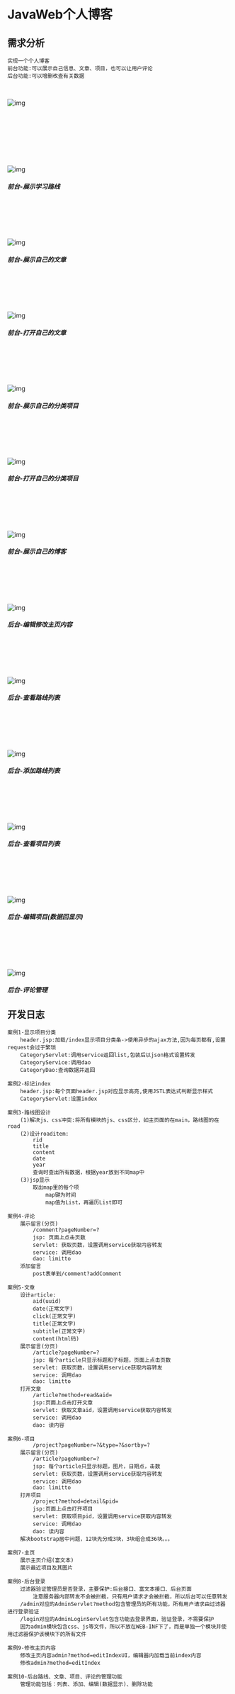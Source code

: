 # JavaWeb个人博客

## 需求分析
```
实现一个个人博客
前台功能:可以展示自己信息、文章、项目，也可以让用户评论
后台功能:可以增删改查有关数据
```
<br>


![img](https://github.com/luguanxing/JavaWeb-Apps/blob/master/02-JavaWeb%E4%B8%AA%E4%BA%BA%E5%8D%9A%E5%AE%A2/pictures/0.jpg?raw=true)
<br><br><br>



<br><br><br><br><br>
![img](https://github.com/luguanxing/JavaWeb-Apps/blob/master/02-JavaWeb%E4%B8%AA%E4%BA%BA%E5%8D%9A%E5%AE%A2/pictures/1.jpg?raw=true)
##### 前台-展示学习路线

<br><br><br><br><br>
![img](https://github.com/luguanxing/JavaWeb-Apps/blob/master/02-JavaWeb%E4%B8%AA%E4%BA%BA%E5%8D%9A%E5%AE%A2/pictures/2.jpg?raw=true)
##### 前台-展示自己的文章

<br><br><br><br><br>
![img](https://github.com/luguanxing/JavaWeb-Apps/blob/master/02-JavaWeb%E4%B8%AA%E4%BA%BA%E5%8D%9A%E5%AE%A2/pictures/3.jpg?raw=true)
##### 前台-打开自己的文章

<br><br><br><br><br>
![img](https://github.com/luguanxing/JavaWeb-Apps/blob/master/02-JavaWeb%E4%B8%AA%E4%BA%BA%E5%8D%9A%E5%AE%A2/pictures/4.jpg?raw=true)
##### 前台-展示自己的分类项目

<br><br><br><br><br>
![img](https://github.com/luguanxing/JavaWeb-Apps/blob/master/02-JavaWeb%E4%B8%AA%E4%BA%BA%E5%8D%9A%E5%AE%A2/pictures/5.jpg?raw=true)
##### 前台-打开自己的分类项目

<br><br><br><br><br>
![img](https://github.com/luguanxing/JavaWeb-Apps/blob/master/02-JavaWeb%E4%B8%AA%E4%BA%BA%E5%8D%9A%E5%AE%A2/pictures/6.jpg?raw=true)
##### 前台-展示自己的博客


<br><br><br><br><br>
![img](https://github.com/luguanxing/JavaWeb-Apps/blob/master/02-JavaWeb%E4%B8%AA%E4%BA%BA%E5%8D%9A%E5%AE%A2/pictures/a.jpg?raw=true)
##### 后台-编辑修改主页内容

<br><br><br><br><br>
![img](https://github.com/luguanxing/JavaWeb-Apps/blob/master/02-JavaWeb%E4%B8%AA%E4%BA%BA%E5%8D%9A%E5%AE%A2/pictures/b.jpg?raw=true)
##### 后台-查看路线列表

<br><br><br><br><br>
![img](https://github.com/luguanxing/JavaWeb-Apps/blob/master/02-JavaWeb%E4%B8%AA%E4%BA%BA%E5%8D%9A%E5%AE%A2/pictures/c.jpg?raw=true)
##### 后台-添加路线列表

<br><br><br><br><br>
![img](https://github.com/luguanxing/JavaWeb-Apps/blob/master/02-JavaWeb%E4%B8%AA%E4%BA%BA%E5%8D%9A%E5%AE%A2/pictures/d.jpg?raw=true)
##### 后台-查看项目列表

<br><br><br><br><br>
![img](https://github.com/luguanxing/JavaWeb-Apps/blob/master/02-JavaWeb%E4%B8%AA%E4%BA%BA%E5%8D%9A%E5%AE%A2/pictures/e.jpg?raw=true)
##### 后台-编辑项目(数据回显示)

<br><br><br><br><br>
![img](https://github.com/luguanxing/JavaWeb-Apps/blob/master/02-JavaWeb%E4%B8%AA%E4%BA%BA%E5%8D%9A%E5%AE%A2/pictures/f.jpg?raw=true)
##### 后台-评论管理


## 开发日志
```
案例1-显示项目分类
	header.jsp:加载/index显示项目分类条->使用异步的ajax方法,因为每页都有,设置request会过于繁琐
	CategoryServlet:调用service返回list,包装后以json格式设置转发
	CategoryService:调用dao
	CategoryDao:查询数据并返回

案例2-标记index
	header.jsp:每个页面header.jsp对应显示高亮,使用JSTL表达式判断显示样式
	CategoryServlet:设置index

案例3-路线图设计
	(1)解决js、css冲突:将所有模块的js、css区分，如主页面的在main，路线图的在road
	(2)设计roaditem:
		rid
		title
		content
		date
		year
		查询时查出所有数据，根据year放到不同map中
	(3)jsp显示
		取出map里的每个项
			map键为时间
			map值为List，再遍历List即可
			
案例4-评论
	展示留言(分页)
		/comment?pageNumber=?
		jsp: 页面上点击页数
		servlet: 获取页数，设置调用service获取内容转发
		service: 调用dao
		dao: limitto
	添加留言
		post表单到/comment?addComment
		
案例5-文章
	设计article:
		aid(uuid)
		date(正常文字)
		click(正常文字)
		title(正常文字)
		subtitle(正常文字)
		content(html码)
	展示留言(分页)
		/article?pageNumber=?
		jsp: 每个article只显示标题和子标题，页面上点击页数
		servlet: 获取页数，设置调用service获取内容转发
		service: 调用dao
		dao: limitto
	打开文章
		/article?method=read&aid=
		jsp:页面上点击打开文章
		servlet: 获取文章aid，设置调用service获取内容转发
		service: 调用dao
		dao: 读内容
		
案例6-项目
		/project?pageNumber=?&type=?&sortby=?
	展示留言(分页)
		/article?pageNumber=?
		jsp: 每个article只显示标题，图片，日期点，击数
		servlet: 获取页数，设置调用service获取内容转发
		service: 调用dao
		dao: limitto
	打开项目
		/project?method=detail&pid=
		jsp:页面上点击打开项目
		servlet: 获取项目pid，设置调用service获取内容转发
		service: 调用dao
		dao: 读内容
	解决bootstrap居中问题，12块先分成3块，3块组合成36块。。。
	
案例7-主页
	展示主页介绍(富文本)
	展示最近项目及其图片
	
案例8-后台登录
	过滤器验证管理员是否登录，主要保护:后台接口、富文本接口、后台页面
		注意服务器内部转发不会被拦截，只有用户请求才会被拦截，所以后台可以任意转发
	/admin对应的AdminServlet?method包含管理员的所有功能，所有用户请求由过滤器进行登录验证
	/login对应的AdminLoginServlet包含功能去登录界面，验证登录，不需要保护
	因为admin模块包含css、js等文件，所以不放在WEB-INF下了，而是单独一个模块并使用过滤器保护该模块下的所有文件

案例9-修改主页内容
	修改主页内容admin?method=editIndexUI，编辑器内加载当前index内容
	修改admin?method=editIndex
	
案例10-后台路线、文章、项目、评论的管理功能
	管理功能包括：列表、添加、编辑(数据显示)、删除功能
	
```
